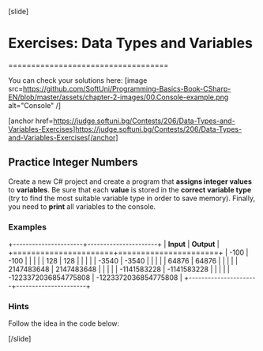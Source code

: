[slide]
# Exercises: Data Types and Variables
===================================

You can check your solutions here:
[image src=https://github.com/SoftUni/Programming-Basics-Book-CSharp-EN/blob/master/assets/chapter-2-images/00.Console-example.png alt="Console" /]

[anchor href=https://judge.softuni.bg/Contests/206/Data-Types-and-Variables-Exercises]https://judge.softuni.bg/Contests/206/Data-Types-and-Variables-Exercises[/anchor]

Practice Integer Numbers
------------------------

Create a new C\# project and create a program that **assigns integer
values** to **variables**. Be sure that each **value** is stored in the
**correct variable type** (try to find the most suitable variable type
in order to save memory). Finally, you need to **print** all variables
to the console.

### Examples

+----------------------+----------------------+
| **Input**            | **Output**           |
+======================+======================+
| -100                 | -100                 |
|                      |                      |
| 128                  | 128                  |
|                      |                      |
| -3540                | -3540                |
|                      |                      |
| 64876                | 64876                |
|                      |                      |
| 2147483648           | 2147483648           |
|                      |                      |
| -1141583228          | -1141583228          |
|                      |                      |
| -1223372036854775808 | -1223372036854775808 |
+----------------------+----------------------+

### Hints

Follow the idea in the code below:


[/slide]